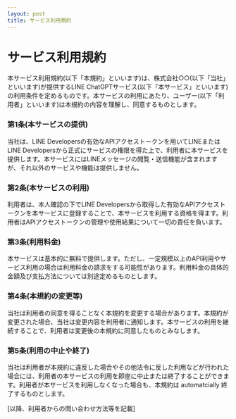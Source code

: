 ```yaml
---
layout: post
title: サービス利用規約
---
```

# サービス利用規約

本サービス利用規約(以下「本規約」といいます)は、株式会社○○(以下「当社」といいます)が提供するLINE ChatGPTサービス(以下「本サービス」といいます)の利用条件を定めるものです。本サービスの利用にあたり、ユーザー(以下「利用者」といいます)は本規約の内容を理解し、同意するものとします。

### 第1条(本サービスの提供)
当社は、LINE Developersの有効なAPIアクセストークンを用いてLINEまたはLINE Developersから正式にサービスの権限を得た上で、利用者に本サービスを提供します。本サービスにはLINEメッセージの閲覧・送信機能が含まれますが、それ以外のサービスや機能は提供しません。

### 第2条(本サービスの利用)
利用者は、本人確認の下でLINE Developersから取得した有効なAPIアクセストークンを本サービスに登録することで、本サービスを利用する資格を得ます。利用者はAPIアクセストークンの管理や使用結果について一切の責任を負います。

### 第3条(利用料金)
本サービスは基本的に無料で提供します。ただし、一定規模以上のAPI利用やサービス利用の場合は利用料金の請求をする可能性があります。利用料金の具体的金額及び支払方法については別途定めるものとします。

### 第4条(本規約の変更等)
当社は利用者の同意を得ることなく本規約を変更する場合があります。本規約が変更された場合、当社は変更内容を利用者に通知します。本サービスの利用を継続することで、利用者は変更後の本規約に同意したものとみなします。

### 第5条(利用の中止や終了)
当社は利用者が本規約に違反した場合やその他法令に反した利用などが行われた場合には、利用者の本サービスの利用を即座に中止または終了することができます。利用者が本サービスを利用しなくなった場合も、本規約は automatcially 終了するものとします。

[以降、利用者からの問い合わせ方法等を記載]
